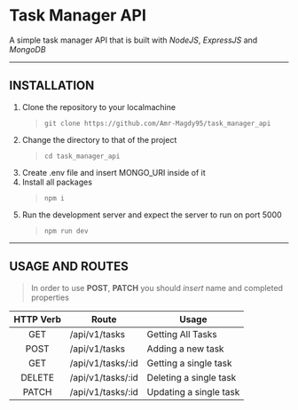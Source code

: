 # Task Manager API

A simple task manager API that is built with _NodeJS_, _ExpressJS_ and _MongoDB_

---

## INSTALLATION

1. Clone the repository to your localmachine
   > `git clone https://github.com/Amr-Magdy95/task_manager_api`
2. Change the directory to that of the project
   > `cd task_manager_api`
3. Create .env file and insert MONGO_URI inside of it
4. Install all packages
   > `npm i`
5. Run the development server and expect the server to run on port 5000
   > `npm run dev`

---

## USAGE AND ROUTES

> In order to use **POST**, **PATCH** you should _insert_ name and completed properties

| HTTP Verb | Route             | Usage                  |
| :-------: | ----------------- | ---------------------- |
|    GET    | /api/v1/tasks     | Getting All Tasks      |
|   POST    | /api/v1/tasks     | Adding a new task      |
|    GET    | /api/v1/tasks/:id | Getting a single task  |
|  DELETE   | /api/v1/tasks/:id | Deleting a single task |
|   PATCH   | /api/v1/tasks/:id | Updating a single task |

